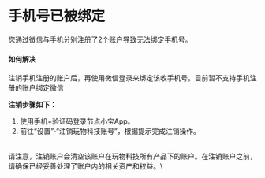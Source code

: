 # 手机号已被绑定

您通过微信与手机分别注册了2个账户导致无法绑定手机号。

#### 如何解决 <a href="#ru-he-jie-jue" id="ru-he-jie-jue"></a>

注销手机注册的账户后，再使用微信登录来绑定该收手机号。目前暂不支持手机注册的账户绑定微信

**注销步骤如下：**

1. 使用手机+验证码登录节点小宝App。
2. 前往“设置”-“注销玩物科技账号”，根据提示完成注销操作。

\
请注意，注销账户会清空该账户在玩物科技所有产品下的账户。在注销账户之前，请确保已经妥善处理了账户内的相关资产和权益。\
